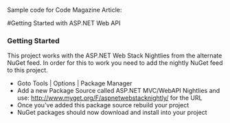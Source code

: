 Sample code for Code Magazine Article:

#Getting Started with ASP.NET Web API

### Getting Started
This project works with the ASP.NET Web Stack Nightlies from the alternate NuGet feed.
In order for this to work you need to add the nightly NuGet feed to this project.

* Goto Tools | Options | Package Manager
* Add a new Package Source called ASP.NET MVC/WebAPI Nightlies and use: http://www.myget.org/F/aspnetwebstacknightly/ for the URL
* Once you've added this package source rebuild your project
* NuGet packages should now download and install into your project
